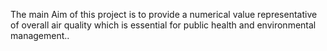 The main Aim of this project is to provide a numerical value representative of overall air quality which is essential for public health and environmental management..
